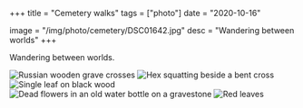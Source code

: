 +++
title = "Cemetery walks"
tags = ["photo"]
date = "2020-10-16"

image = "/img/photo/cemetery/DSC01642.jpg"
desc = "Wandering between worlds"
+++

Wandering between worlds.

![Russian wooden grave crosses](/img/photo/cemetery/DSC01642.jpg)
![Hex squatting beside a bent cross](/img/photo/cemetery/DSC01652.jpg)
![Single leaf on black wood](/img/photo/cemetery/DSC01701.jpg)
![Dead flowers in an old water bottle on a gravestone](/img/photo/cemetery/DSC01670.jpg)
![Red leaves](/img/photo/cemetery/DSC01640.jpg)
